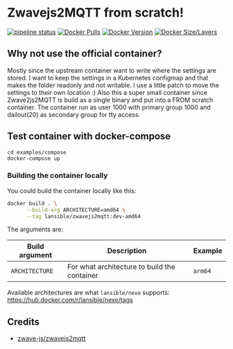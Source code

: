 # Zwavejs2MQTT from scratch!
[![pipeline status](https://gitlab.com/lansible1/docker-zwavejs2mqtt/badges/master/pipeline.svg)](https://gitlab.com/lansible1/docker-zwavejs2mqtt/-/commits/master)
[![Docker Pulls](https://img.shields.io/docker/pulls/lansible/zwavejs2mqtt.svg)](https://hub.docker.com/r/lansible/zwavejs2mqtt)
[![Docker Version](https://images.microbadger.com/badges/version/lansible/zwavejs2mqtt:latest.svg)](https://microbadger.com/images/lansible/zwavejs2mqtt:latest)
[![Docker Size/Layers](https://images.microbadger.com/badges/image/lansible/zwavejs2mqtt:latest.svg)](https://microbadger.com/images/lansible/zwavejs2mqtt:latest)

## Why not use the official container?

Mostly since the upstream container want to write where the settings are stored. I want to keep the settings in a Kubernetes configmap and that makes the folder readonly and not writable.
I use a little patch to move the settings to their own location :)
Also this a super small container since Zwave2js2MQTT is build as a single binary and put into a FROM scratch container.
The container run as user 1000 with primary group 1000 and dailout(20) as secondary group for tty access.

## Test container with docker-compose

```
cd examples/compose
docker-compose up
```

### Building the container locally

You could build the container locally like this:

```bash
docker build . \
      --build-arg ARCHITECTURE=amd64 \
      --tag lansible/zwavejs2mqtt:dev-amd64
```
The arguments are:

| Build argument | Description                                    | Example                 |
|----------------|------------------------------------------------|-------------------------|
| `ARCHITECTURE` | For what architecture to build the container   | `arm64`                 |

Available architectures are what `lansible/nexe` supports:
https://hub.docker.com/r/lansible/nexe/tags

## Credits

* [zwave-js/zwavejs2mqtt](https://github.com/zwave-js/zwavejs2mqtt/)
